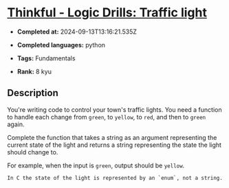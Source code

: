 # [Thinkful - Logic Drills: Traffic light](https://www.codewars.com/kata/58649884a1659ed6cb000072)

- **Completed at:** 2024-09-13T13:16:21.535Z

- **Completed languages:** python

- **Tags:** Fundamentals

- **Rank:** 8 kyu

## Description

You're writing code to control your town's traffic lights. You need a function to handle each change from `green`, to `yellow`, to `red`, and then to `green` again. 

Complete the function that takes a string as an argument representing the current state of the light and returns a string representing the state the light should change to.

For example, when the input is `green`, output should be `yellow`.

```if:c
In C the state of the light is represented by an `enum`, not a string.
```
